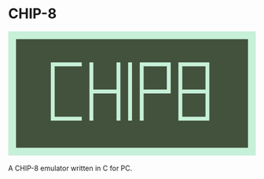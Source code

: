 CHIP-8
========================

![logo](screenshots/logo.png)

A CHIP-8 emulator written in C for PC.

